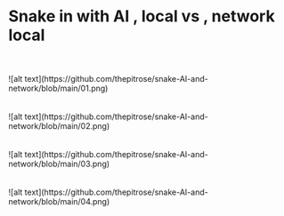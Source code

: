 # Snake in with AI , local vs , network local  <br>
 <br>
 <br>
![alt text](https://github.com/thepitrose/snake-AI-and-network/blob/main/01.png) <br>
 <br>
 <br>
![alt text](https://github.com/thepitrose/snake-AI-and-network/blob/main/02.png) <br>
 <br>
 <br>
![alt text](https://github.com/thepitrose/snake-AI-and-network/blob/main/03.png) <br>
 <br>
 <br>
![alt text](https://github.com/thepitrose/snake-AI-and-network/blob/main/04.png) <br>
